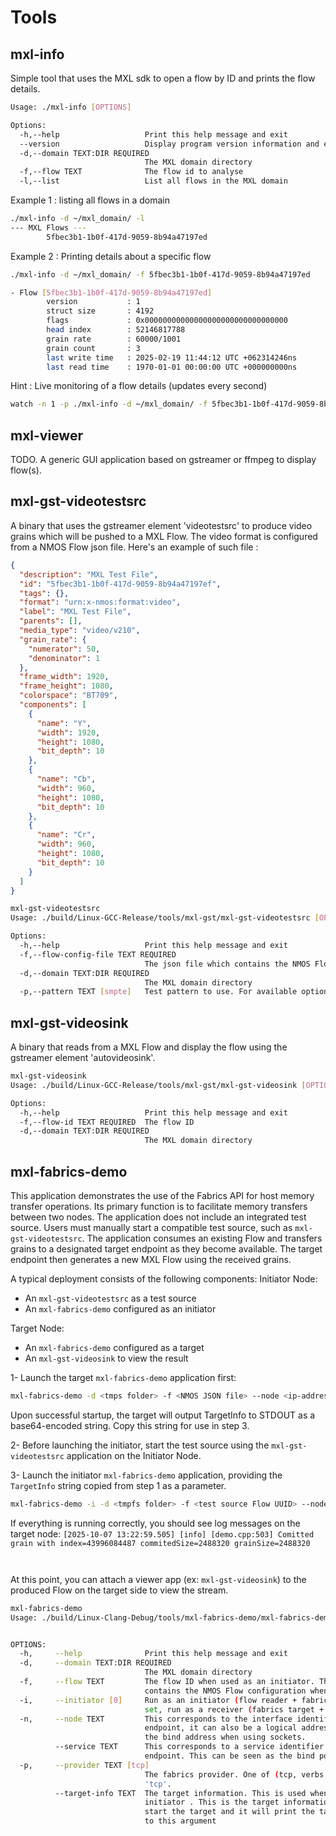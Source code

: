 <!-- SPDX-FileCopyrightText: 2025 Contributors to the Media eXchange Layer project. -->
<!-- SPDX-License-Identifier: Apache-2.0 -->

# Tools

## mxl-info

Simple tool that uses the MXL sdk to open a flow by ID and prints the flow details.

```bash
Usage: ./mxl-info [OPTIONS]

Options:
  -h,--help                   Print this help message and exit
  --version                   Display program version information and exit
  -d,--domain TEXT:DIR REQUIRED
                              The MXL domain directory
  -f,--flow TEXT              The flow id to analyse
  -l,--list                   List all flows in the MXL domain
```

Example 1 : listing all flows in a domain

```bash
./mxl-info -d ~/mxl_domain/ -l
--- MXL Flows ---
        5fbec3b1-1b0f-417d-9059-8b94a47197ed

```

Example 2 : Printing details about a specific flow

```bash
./mxl-info -d ~/mxl_domain/ -f 5fbec3b1-1b0f-417d-9059-8b94a47197ed

- Flow [5fbec3b1-1b0f-417d-9059-8b94a47197ed]
        version           : 1
        struct size       : 4192
        flags             : 0x00000000000000000000000000000000
        head index        : 52146817788
        grain rate        : 60000/1001
        grain count       : 3
        last write time   : 2025-02-19 11:44:12 UTC +062314246ns
        last read time    : 1970-01-01 00:00:00 UTC +000000000ns
```

Hint : Live monitoring of a flow details (updates every second)

```bash
watch -n 1 -p ./mxl-info -d ~/mxl_domain/ -f 5fbec3b1-1b0f-417d-9059-8b94a47197ed
```

## mxl-viewer

TODO. A generic GUI application based on gstreamer or ffmpeg to display flow(s).

## mxl-gst-videotestsrc

A binary that uses the gstreamer element 'videotestsrc' to produce video grains which will be pushed to a MXL Flow. The video format is configured from a NMOS Flow json file. Here's an example of such file :

```json
{
  "description": "MXL Test File",
  "id": "5fbec3b1-1b0f-417d-9059-8b94a47197ef",
  "tags": {},
  "format": "urn:x-nmos:format:video",
  "label": "MXL Test File",
  "parents": [],
  "media_type": "video/v210",
  "grain_rate": {
    "numerator": 50,
    "denominator": 1
  },
  "frame_width": 1920,
  "frame_height": 1080,
  "colorspace": "BT709",
  "components": [
    {
      "name": "Y",
      "width": 1920,
      "height": 1080,
      "bit_depth": 10
    },
    {
      "name": "Cb",
      "width": 960,
      "height": 1080,
      "bit_depth": 10
    },
    {
      "name": "Cr",
      "width": 960,
      "height": 1080,
      "bit_depth": 10
    }
  ]
}
```

```bash
mxl-gst-videotestsrc
Usage: ./build/Linux-GCC-Release/tools/mxl-gst/mxl-gst-videotestsrc [OPTIONS]

Options:
  -h,--help                   Print this help message and exit
  -f,--flow-config-file TEXT REQUIRED
                              The json file which contains the NMOS Flow configuration
  -d,--domain TEXT:DIR REQUIRED
                              The MXL domain directory
  -p,--pattern TEXT [smpte]   Test pattern to use. For available options see https://gstreamer.freedesktop.org/documentation/videotestsrc/index.html?gi-language=c#GstVideoTestSrcPattern
```

## mxl-gst-videosink

A binary that reads from a MXL Flow and display the flow using the gstreamer element 'autovideosink'.

```bash
mxl-gst-videosink
Usage: ./build/Linux-GCC-Release/tools/mxl-gst/mxl-gst-videosink [OPTIONS]

Options:
  -h,--help                   Print this help message and exit
  -f,--flow-id TEXT REQUIRED  The flow ID
  -d,--domain TEXT:DIR REQUIRED
                              The MXL domain directory
```

## mxl-fabrics-demo

This application demonstrates the use of the Fabrics API for host memory transfer operations. Its primary function is to facilitate memory transfers between two nodes. The application does not include an integrated test source. Users must manually start a compatible test source, such as `mxl-gst-videotestsrc`. 
The application consumes an existing Flow and transfers grains to a designated target endpoint as they become available. The target endpoint then generates a new MXL Flow using the received grains.

A typical deployment consists of the following components:
Initiator Node:  
* An `mxl-gst-videotestsrc` as a test source
* An `mxl-fabrics-demo` configured as an initiator

Target Node:
* An `mxl-fabrics-demo` configured as a target
* An `mxl-gst-videosink` to view the result

1- Launch the target `mxl-fabrics-demo` application first:
```sh
mxl-fabrics-demo -d <tmps folder> -f <NMOS JSON file> --node <ip-address> --service <port> --provider <tcp|verbs>
```

Upon successful startup, the target will output TargetInfo to STDOUT as a base64-encoded string. Copy this string for use in step 3.

2- Before launching the initiator, start the test source using the `mxl-gst-videotestsrc` application on the Initiator Node. 

3- Launch the initiator `mxl-fabrics-demo` application, providing the `TargetInfo` string copied from step 1 as a parameter.

```sh
mxl-fabrics-demo -i -d <tmpfs folder> -f <test source Flow UUID> --node <ip-address> --service <port> --provider <tcp|verbs> --target-info <Copied from the target>

```
If everything is running correctly, you should see log messages on the target node:
`[2025-10-07 13:22:59.505] [info] [demo.cpp:503] Comitted grain with index=43996084487 commitedSize=2488320 grainSize=2488320`

```
```
```
```
At this point, you can attach a viewer app (ex: `mxl-gst-videosink`) to the produced Flow on the target side to view the stream.

```sh
mxl-fabrics-demo 
Usage: ./build/Linux-Clang-Debug/tools/mxl-fabrics-demo/mxl-fabrics-demo [OPTIONS]


OPTIONS:
  -h,     --help              Print this help message and exit 
  -d,     --domain TEXT:DIR REQUIRED 
                              The MXL domain directory 
  -f,     --flow TEXT         The flow ID when used as an initiator. The json file which 
                              contains the NMOS Flow configuration when used as a target. 
  -i,     --initiator [0]     Run as an initiator (flow reader + fabrics initiator). If not 
                              set, run as a receiver (fabrics target + flow writer). 
  -n,     --node TEXT         This corresponds to the interface identifier of the fabrics 
                              endpoint, it can also be a logical address. This can be seen as 
                              the bind address when using sockets. 
          --service TEXT      This corresponds to a service identifier for the fabrics 
                              endpoint. This can be seen as the bind port when using sockets. 
  -p,     --provider TEXT [tcp]  
                              The fabrics provider. One of (tcp, verbs or efa). Default is 
                              'tcp'. 
          --target-info TEXT  The target information. This is used when configured as an 
                              initiator . This is the target information to send to.You first 
                              start the target and it will print the targetInfo that you paste 
                              to this argument 
```
```
```
